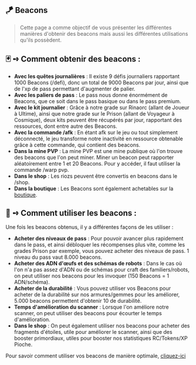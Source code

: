 ## 🪁 Beacons
> Cette page a comme objectif de vous présenter les différentes manières d'obtenir des beacons mais aussi les différentes utilisations qu'ils possèdent. 

## 🃏 **➺** Comment obtenir des beacons :

- **Avec les quêtes journalières** : Il existe 9 défis journaliers rapportant 1000 Beacons (/defi), donc un total de 9000 Beacons par jour, ainsi que de l'xp de pass permettant d'augmenter de palier.
- **Avec les paliers de pass** : Le pass nous donne énormément de Beacons, que ce soit dans le pass basique ou dans le pass premium.
- **Avec le kit journalier** : Grâce à notre grade sur Rinaorc (allant de Joueur à Ultime), ainsi que notre grade sur le Prison (allant de Voyageur à Cosmique), deux kits peuvent être récupérés par jour, rapportant des ressources, dont entre autre des Beacons.
- **Avec la commande /afk** : En étant afk sur le jeu ou tout simplement déconnecté, le jeu transforme notre inactivité en ressource obtenable grâce à cette commande, qui contient des beacons.
- **Dans la mine PVP** : La mine PVP est une mine publique où l'on trouve des beacons que l'on peut miner. Miner un beacon peut rapporter aléatoirement entre 1 et 20 Beacons. Pour y accéder, il faut utiliser la commande /warp pvp.
- **Dans le shop** : Les riozs peuvent être convertis en beacons dans le /shop.
- **Dans la boutique** : Les Beacons sont également achetables sur la [boutique](https://store.rinaorc.com).

## 🛒 **➺** Comment utiliser les beacons : 

Une fois les beacons obtenus, il y a différentes façons de les utiliser :  

- **Acheter des niveaux de pass** : Pour pouvoir avancer plus rapidement dans le pass, et ainsi débloquer les récompenses plus vite, comme les grades Prison par exemple, vous pouvez acheter des niveaux de pass. 1 niveau du pass vaut 8.000 beacons.
- **Acheter des ADN d'œufs et des schémas de robots** : Dans le cas où l'on n'a pas assez d'ADN ou de schémas pour craft des familiers/robots, on peut utiliser nos beacons pour les invoquer (150 Beacons = 1 ADN/schéma).
- **Acheter de la durabilité** : Vous pouvez utiliser vos Beacons pour acheter de la durabilité sur nos armures/gemmes pour les améliorer, 5.000 beacons permettent d'obtenir 10 de durabilité.
- **Temps d'amélioration du scanner** : Lorsque l'on améliore notre scanner, on peut utiliser des beacons pour écourter le temps d'amélioration.
- **Dans le shop** : On peut également utiliser nos beacons pour acheter des fragments d'étoiles, utile pour améliorer le scanner, ainsi que des booster primordiaux, utiles pour booster nos statistiques RC/Tokens/XP Pioche.

Pour savoir comment utiliser vos beacons de manière optimale, [cliquez-ici](../frequently_asked_questions.md)
